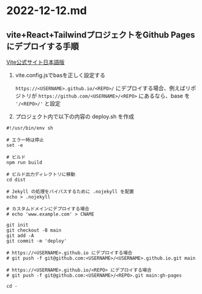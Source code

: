 # 2022-12-12.md

## vite+React+TailwindプロジェクトをGithub Pagesにデプロイする手順

[Vite公式サイト日本語版](https://ja.vitejs.dev/guide/static-deploy.html#github-pages)

1. vite.config.jsでbasを正しく設定する  

   `https://<USERNAME>.github.io/<REPO>/` にデプロイする場合、例えばリポジトリが `https://github.com/<USERNAME>/<REPO>` にあるなら、base を `'/<REPO>/'` と設定
   
2. プロジェクト内で以下の内容の deploy.sh を作成

```
#!/usr/bin/env sh

# エラー時は停止
set -e

# ビルド
npm run build

# ビルド出力ディレクトリに移動
cd dist

# Jekyll の処理をバイパスするために .nojekyll を配置
echo > .nojekyll

# カスタムドメインにデプロイする場合
# echo 'www.example.com' > CNAME

git init
git checkout -B main
git add -A
git commit -m 'deploy'

# https://<USERNAME>.github.io にデプロイする場合
# git push -f git@github.com:<USERNAME>/<USERNAME>.github.io.git main

# https://<USERNAME>.github.io/<REPO> にデプロイする場合
# git push -f git@github.com:<USERNAME>/<REPO>.git main:gh-pages

cd -
```
  
